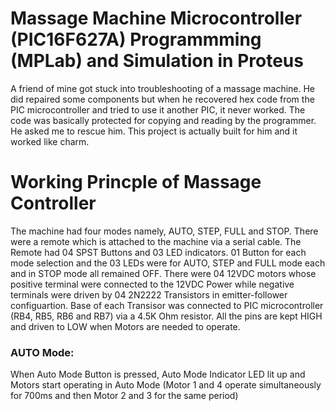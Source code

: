 # Massage Machine Microcontroller (PIC16F627A) Programmming (MPLab) and Simulation in Proteus 
A friend of mine got stuck into troubleshooting of a massage machine. He did repaired some components but when he recovered hex code from the PIC microcontroller and tried to use it another PIC, it never worked. The code was basically protected for copying and reading by the programmer. He asked me to rescue him. This project is actually built for him and it worked like charm. 

# Working Princple of Massage Controller
The machine had four modes namely, AUTO, STEP, FULL and STOP. There were a remote which is attached to the machine via a serial cable. The Remote had 04 SPST Buttons and 03 LED indicators. 01 Button for each mode selection and the 03 LEDs were for AUTO, STEP and FULL mode each and in STOP mode all remained OFF. There were 04 12VDC motors whose positive terminal were connected to the 12VDC Power while negative terminals were driven by 04 2N2222 Transistors in emitter-follower configuartion. Base of each Transisor was connected to PIC microcontroller (RB4, RB5, RB6 and RB7) via a 4.5K Ohm resistor. All the pins are kept HIGH and driven to LOW when Motors are needed to operate.
<h3>AUTO Mode: </h3> When Auto Mode Button is pressed, Auto Mode Indicator LED lit up and Motors start operating in Auto Mode (Motor 1 and 4 operate simultaneously for 700ms and then Motor 2 and 3 for the same period)
